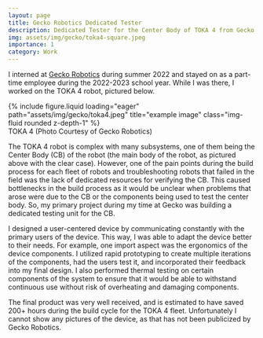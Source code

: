 ```yaml
---
layout: page
title: Gecko Robotics Dedicated Tester
description: Dedicated Tester for the Center Body of TOKA 4 from Gecko Robotics
img: assets/img/gecko/toka4-square.jpeg
importance: 1
category: Work
---
```

I interned at [Gecko Robotics](https://www.geckorobotics.com/) during summer 2022 and stayed on as a part-time employee during the 2022-2023 school year.
While I was there, I worked on the TOKA 4 robot, pictured below. 

<div class="row">
    <div class="col-sm mt-3 mt-md-0">
        {% include figure.liquid loading="eager" path="assets/img/gecko/toka4.jpeg" title="example image" class="img-fluid rounded z-depth-1" %}
    </div>
</div>
<div class="caption">
    TOKA 4 (Photo Courtesy of Gecko Robotics)
</div>

The TOKA 4 robot is complex with many subsystems, one of them being the Center Body (CB) of the robot
(the main body of the robot, as pictured above with the clear case).
However, one of the pain points during the build process for each fleet of robots
and troubleshooting robots that failed in the field was the lack of dedicated resources for verifying the CB.
This caused bottlenecks in the build process as it would be unclear when problems that arose were due to the CB
or the components being used to test the center body. So, my primary project during my time at Gecko was building a dedicated testing unit for the CB. 

I designed a user-centered device by communicating constantly with the primary users of the device.
This way, I was able to adapt the device better to their needs. 
For example, one import aspect was the ergonomics of the device components.
I utilized rapid prototyping to create multiple iterations of the components, had the users test it, and incorporated their feedback into my final design. 
I also performed thermal testing on certain components of the system to ensure that it would be able to withstand continuous use without risk of overheating and damaging components. 

The final product was very well received, and is estimated to have saved 200+ hours during the build cycle for the TOKA 4 fleet. 
Unfortunately I cannot show any pictures of the device, as that has not been publicized by Gecko Robotics.
